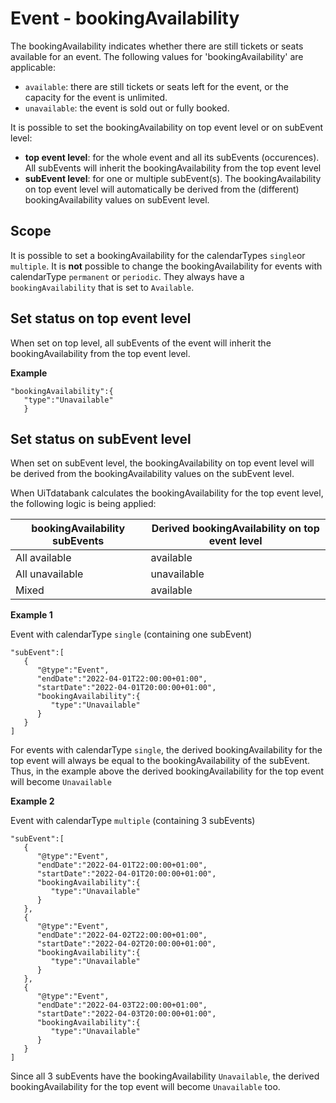 ---
---

# Event - bookingAvailability

The bookingAvailability indicates whether there are still tickets or seats available for an event. The following values for 'bookingAvailability' are applicable:
* `available`: there are still tickets or seats left for the event, or the capacity for the event is unlimited.
* `unavailable`: the event is sold out or fully booked.

It is possible to set the bookingAvailability on top event level or on subEvent level:
* **top event level**: for the whole event and all its subEvents (occurences). All subEvents will inherit the bookingAvailability from the top event level
* **subEvent level**: for one or multiple subEvent(s). The bookingAvailability on top event level will automatically be derived from the (different) bookingAvailability values on subEvent level.

## Scope

It is possible to set a bookingAvailability for the calendarTypes `single`or `multiple`. 
It is **not** possible to change the bookingAvailability for events with calendarType `permanent` or `periodic`. They always have a `bookingAvailability` that is set to `Available`.

## Set status on top event level

When set on top level, all subEvents of the event will inherit the bookingAvailability from the top event level.

**Example**

```
"bookingAvailability":{
   "type":"Unavailable"
   }
```

## Set status on subEvent level

When set on subEvent level, the bookingAvailability on top event level will be derived from the bookingAvailability values on the subEvent level.

When UiTdatabank calculates the bookingAvailability for the top event level, the following logic is being applied:

| bookingAvailability subEvents | Derived bookingAvailability on top event level |
| ------------- | ---------------- | 
| All available | available | 
| All unavailable | unavailable | 
| Mixed | available | 


**Example 1**

Event with calendarType `single` (containing one subEvent)

```
"subEvent":[
   {
      "@type":"Event",
      "endDate":"2022-04-01T22:00:00+01:00",
      "startDate":"2022-04-01T20:00:00+01:00",
      "bookingAvailability":{
         "type":"Unavailable"
      }
   }
]
```
For events with calendarType `single`, the derived bookingAvailability for the top event will always be equal to the bookingAvailability of the subEvent. Thus, in the example above the derived bookingAvailability for the top event will become `Unavailable`

**Example 2**

Event with calendarType `multiple` (containing 3 subEvents)

```
"subEvent":[
   {
      "@type":"Event",
      "endDate":"2022-04-01T22:00:00+01:00",
      "startDate":"2022-04-01T20:00:00+01:00",
      "bookingAvailability":{
         "type":"Unavailable"
      }
   },
   {
      "@type":"Event",
      "endDate":"2022-04-02T22:00:00+01:00",
      "startDate":"2022-04-02T20:00:00+01:00",
      "bookingAvailability":{
         "type":"Unavailable"
      }
   },
   {
      "@type":"Event",
      "endDate":"2022-04-03T22:00:00+01:00",
      "startDate":"2022-04-03T20:00:00+01:00",
      "bookingAvailability":{
         "type":"Unavailable"
      }
   }
]
```
Since all 3 subEvents have the bookingAvailability `Unavailable`, the derived bookingAvailability for the top event will become `Unavailable` too.
